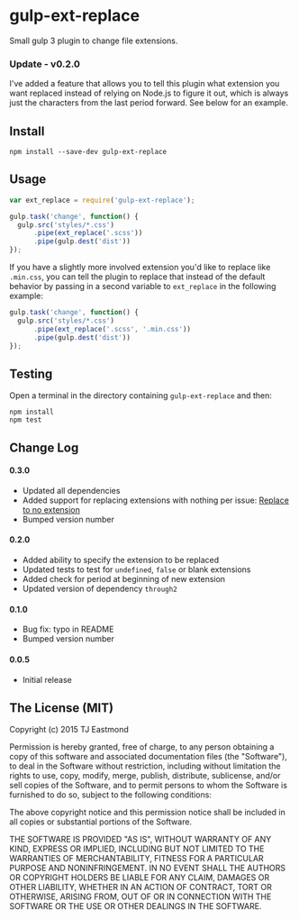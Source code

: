 # gulp-ext-replace

Small gulp 3 plugin to change file extensions.

### Update - v0.2.0

I've added a feature that allows you to tell this plugin what extension you want replaced instead of relying on Node.js to figure it out, which is always just the characters from the last period forward. See below for an example.

## Install

```shell
npm install --save-dev gulp-ext-replace
```

## Usage

```javascript
var ext_replace = require('gulp-ext-replace');

gulp.task('change', function() {
  gulp.src('styles/*.css')
      .pipe(ext_replace('.scss'))
      .pipe(gulp.dest('dist'))
});
```

If you have a slightly more involved extension you'd like to replace like `.min.css`, you can tell the plugin to replace that instead of the default behavior by passing in a second variable to `ext_replace` in the following example:

```javascript
gulp.task('change', function() {
  gulp.src('styles/*.css')
      .pipe(ext_replace('.scss', '.min.css'))
      .pipe(gulp.dest('dist'))
});
```


## Testing

Open a terminal in the directory containing `gulp-ext-replace` and then:

```shell
npm install
npm test
```

## Change Log

#### 0.3.0
  - Updated all dependencies
  - Added support for replacing extensions with nothing per issue: [Replace to no extension](https://github.com/tjeastmond/gulp-ext-replace/issues/6)
  - Bumped version number

#### 0.2.0
  - Added ability to specify the extension to be replaced
  - Updated tests to test for `undefined`, `false` or blank extensions
  - Added check for period at beginning of new extension
  - Updated version of dependency `through2`

#### 0.1.0
  - Bug fix: typo in README
  - Bumped version number

#### 0.0.5
  - Initial release


## The License (MIT)
Copyright (c) 2015 TJ Eastmond

Permission is hereby granted, free of charge, to any person obtaining a copy of this software and associated documentation files (the "Software"), to deal in the Software without restriction, including without limitation the rights to use, copy, modify, merge, publish, distribute, sublicense, and/or sell copies of the Software, and to permit persons to whom the Software is furnished to do so, subject to the following conditions:

The above copyright notice and this permission notice shall be included in all copies or substantial portions of the Software.

THE SOFTWARE IS PROVIDED "AS IS", WITHOUT WARRANTY OF ANY KIND, EXPRESS OR IMPLIED, INCLUDING BUT NOT LIMITED TO THE WARRANTIES OF MERCHANTABILITY, FITNESS FOR A PARTICULAR PURPOSE AND NONINFRINGEMENT. IN NO EVENT SHALL THE AUTHORS OR COPYRIGHT HOLDERS BE LIABLE FOR ANY CLAIM, DAMAGES OR OTHER LIABILITY, WHETHER IN AN ACTION OF CONTRACT, TORT OR OTHERWISE, ARISING FROM, OUT OF OR IN CONNECTION WITH THE SOFTWARE OR THE USE OR OTHER DEALINGS IN THE SOFTWARE.
